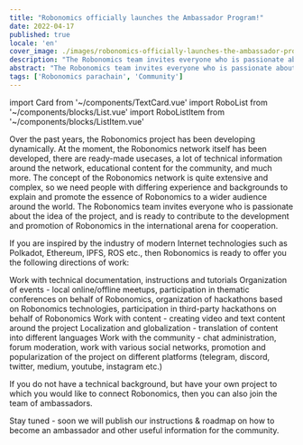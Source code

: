 ```yaml
---
title: "Robonomics officially launches the Ambassador Program!"
date: 2022-04-17
published: true
locale: 'en'
cover_image: ./images/robonomics-officially-launches-the-ambassador-program/cover.jpg
description: "The Robonomics team invites everyone who is passionate about the idea of the project, and is ready to contribute to the development and promotion of Robonomics in the international arena for cooperation."
abstract: "The Robonomics team invites everyone who is passionate about the idea of the project, and is ready to contribute to the development and promotion of Robonomics in the international arena for cooperation."
tags: ['Robonomics parachain', 'Community']
---
```

import Card from '~/components/TextCard.vue'
import RoboList from '~/components/blocks/List.vue'
import RoboListItem from '~/components/blocks/ListItem.vue'

Over the past years, the Robonomics project has been developing dynamically. At the moment, the Robonomics network itself has been developed, there are ready-made usecases, a lot of technical information around the network, educational content for the community, and much more. The concept of the Robonomics network is quite extensive and complex, so we need people with differing experience and backgrounds to explain and promote the essence of Robonomics to a wider audience around the world. The Robonomics team invites everyone who is passionate about the idea of the project, and is ready to contribute to the development and promotion of Robonomics in the international arena for cooperation.

If you are inspired by the industry of modern Internet technologies such as Polkadot, Ethereum, IPFS, ROS etc., then Robonomics is ready to offer you the following directions of work:

<robo-list>

<robo-list-item>
Work with technical documentation, instructions and tutorials
</robo-list-item>

<robo-list-item>
Organization of events - local online/offline meetups, participation in thematic conferences on behalf of Robonomics, organization of hackathons based on Robonomics technologies, participation in third-party hackathons on behalf of Robonomics
</robo-list-item>

<robo-list-item>
Work with content - creating video and text content around the project
</robo-list-item>

<robo-list-item>
Localization and globalization - translation of content into different languages
</robo-list-item>

<robo-list-item>
Work with the community - chat administration, forum moderation, work with various social networks, promotion and popularization of the project on different platforms (telegram, discord, twitter, medium, youtube, instagram etc.)
</robo-list-item>

</robo-list>


If you do not have a technical background, but have your own project to which you would like to connect Robonomics, then you can also join the team of ambassadors.

Stay tuned - soon we will publish our instructions & roadmap on how to become an ambassador and other useful information for the community.